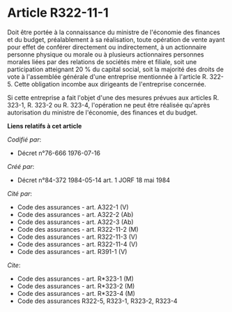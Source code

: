 # Article R322-11-1

Doit être portée à la connaissance du ministre de l'économie des finances et du budget, préalablement à sa réalisation, toute
opération de vente ayant pour effet de conférer directement ou indirectement, à un actionnaire personne physique ou morale ou
à plusieurs actionnaires personnes morales liées par des relations de sociétés mère et filiale, soit une participation
atteignant 20 % du capital social, soit la majorité des droits de vote à l'assemblée générale d'une entreprise mentionnée à
l'article R. 322-5. Cette obligation incombe aux dirigeants de l'entreprise concernée.

Si cette entreprise a fait l'objet d'une des mesures prévues aux articles R. 323-1, R. 323-2 ou R. 323-4, l'opération ne peut
être réalisée qu'après autorisation du ministre de l'économie, des finances et du budget.

**Liens relatifs à cet article**

_Codifié par_:

  - Décret n°76-666 1976-07-16

_Créé par_:

  - Décret n°84-372 1984-05-14 art. 1 JORF 18 mai 1984

_Cité par_:

  - Code des assurances - art. A322-1 (V)
  - Code des assurances - art. A322-2 (Ab)
  - Code des assurances - art. A322-3 (Ab)
  - Code des assurances - art. R322-11-2 (M)
  - Code des assurances - art. R322-11-3 (V)
  - Code des assurances - art. R322-11-4 (V)
  - Code des assurances - art. R391-1 (V)

_Cite_:

  - Code des assurances - art. R*323-1 (M)
  - Code des assurances - art. R*323-2 (M)
  - Code des assurances - art. R*323-4 (M)
  - Code des assurances R322-5, R323-1, R323-2, R323-4
